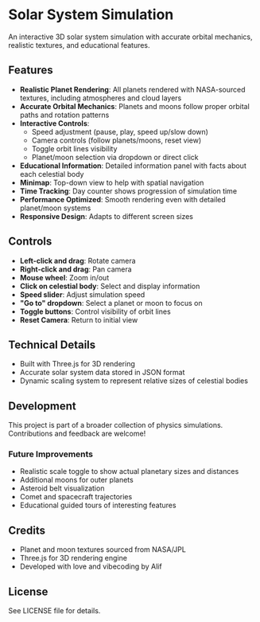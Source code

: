 # Solar System Simulation

An interactive 3D solar system simulation with accurate orbital mechanics, realistic textures, and educational features.

## Features

- **Realistic Planet Rendering**: All planets rendered with NASA-sourced textures, including atmospheres and cloud layers
- **Accurate Orbital Mechanics**: Planets and moons follow proper orbital paths and rotation patterns
- **Interactive Controls**:
  - Speed adjustment (pause, play, speed up/slow down)
  - Camera controls (follow planets/moons, reset view)
  - Toggle orbit lines visibility
  - Planet/moon selection via dropdown or direct click
- **Educational Information**: Detailed information panel with facts about each celestial body
- **Minimap**: Top-down view to help with spatial navigation
- **Time Tracking**: Day counter shows progression of simulation time
- **Performance Optimized**: Smooth rendering even with detailed planet/moon systems
- **Responsive Design**: Adapts to different screen sizes

## Controls

- **Left-click and drag**: Rotate camera
- **Right-click and drag**: Pan camera
- **Mouse wheel**: Zoom in/out
- **Click on celestial body**: Select and display information
- **Speed slider**: Adjust simulation speed
- **"Go to" dropdown**: Select a planet or moon to focus on
- **Toggle buttons**: Control visibility of orbit lines
- **Reset Camera**: Return to initial view

## Technical Details

- Built with Three.js for 3D rendering
- Accurate solar system data stored in JSON format
- Dynamic scaling system to represent relative sizes of celestial bodies

## Development

This project is part of a broader collection of physics simulations. Contributions and feedback are welcome!

### Future Improvements

- Realistic scale toggle to show actual planetary sizes and distances
- Additional moons for outer planets
- Asteroid belt visualization
- Comet and spacecraft trajectories
- Educational guided tours of interesting features

## Credits

- Planet and moon textures sourced from NASA/JPL
- Three.js for 3D rendering engine
- Developed with love and vibecoding by Alif

## License

See LICENSE file for details.
